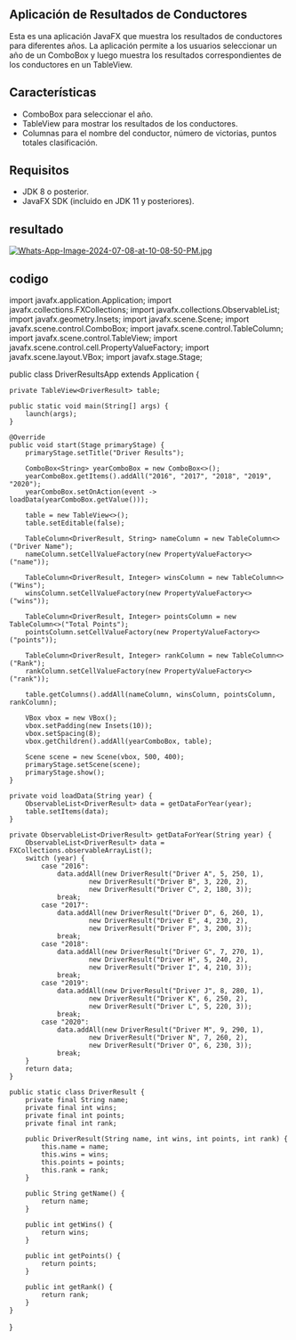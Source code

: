 ## Aplicación de Resultados de Conductores
Esta es una aplicación JavaFX que muestra los resultados de conductores para diferentes años. La aplicación permite a los usuarios seleccionar un año de un ComboBox y luego muestra los resultados correspondientes de los conductores en un TableView.

## Características
- ComboBox para seleccionar el año.
- TableView para mostrar los resultados de los conductores.
-  Columnas para el nombre del conductor, número de victorias, puntos totales clasificación.

## Requisitos
- JDK 8 o posterior.
- JavaFX SDK (incluido en JDK 11 y posteriores).

## resultado
[![Whats-App-Image-2024-07-08-at-10-08-50-PM.jpg](https://i.postimg.cc/6617vCyQ/Whats-App-Image-2024-07-08-at-10-08-50-PM.jpg)](https://postimg.cc/RqKVr61r)

## codigo
import javafx.application.Application;
import javafx.collections.FXCollections;
import javafx.collections.ObservableList;
import javafx.geometry.Insets;
import javafx.scene.Scene;
import javafx.scene.control.ComboBox;
import javafx.scene.control.TableColumn;
import javafx.scene.control.TableView;
import javafx.scene.control.cell.PropertyValueFactory;
import javafx.scene.layout.VBox;
import javafx.stage.Stage;

public class DriverResultsApp extends Application {

    private TableView<DriverResult> table;

    public static void main(String[] args) {
        launch(args);
    }

    @Override
    public void start(Stage primaryStage) {
        primaryStage.setTitle("Driver Results");

        ComboBox<String> yearComboBox = new ComboBox<>();
        yearComboBox.getItems().addAll("2016", "2017", "2018", "2019", "2020");
        yearComboBox.setOnAction(event -> loadData(yearComboBox.getValue()));

        table = new TableView<>();
        table.setEditable(false);

        TableColumn<DriverResult, String> nameColumn = new TableColumn<>("Driver Name");
        nameColumn.setCellValueFactory(new PropertyValueFactory<>("name"));

        TableColumn<DriverResult, Integer> winsColumn = new TableColumn<>("Wins");
        winsColumn.setCellValueFactory(new PropertyValueFactory<>("wins"));

        TableColumn<DriverResult, Integer> pointsColumn = new TableColumn<>("Total Points");
        pointsColumn.setCellValueFactory(new PropertyValueFactory<>("points"));

        TableColumn<DriverResult, Integer> rankColumn = new TableColumn<>("Rank");
        rankColumn.setCellValueFactory(new PropertyValueFactory<>("rank"));

        table.getColumns().addAll(nameColumn, winsColumn, pointsColumn, rankColumn);

        VBox vbox = new VBox();
        vbox.setPadding(new Insets(10));
        vbox.setSpacing(8);
        vbox.getChildren().addAll(yearComboBox, table);

        Scene scene = new Scene(vbox, 500, 400);
        primaryStage.setScene(scene);
        primaryStage.show();
    }

    private void loadData(String year) {
        ObservableList<DriverResult> data = getDataForYear(year);
        table.setItems(data);
    }

    private ObservableList<DriverResult> getDataForYear(String year) {
        ObservableList<DriverResult> data = FXCollections.observableArrayList();
        switch (year) {
            case "2016":
                data.addAll(new DriverResult("Driver A", 5, 250, 1),
                        new DriverResult("Driver B", 3, 220, 2),
                        new DriverResult("Driver C", 2, 180, 3));
                break;
            case "2017":
                data.addAll(new DriverResult("Driver D", 6, 260, 1),
                        new DriverResult("Driver E", 4, 230, 2),
                        new DriverResult("Driver F", 3, 200, 3));
                break;
            case "2018":
                data.addAll(new DriverResult("Driver G", 7, 270, 1),
                        new DriverResult("Driver H", 5, 240, 2),
                        new DriverResult("Driver I", 4, 210, 3));
                break;
            case "2019":
                data.addAll(new DriverResult("Driver J", 8, 280, 1),
                        new DriverResult("Driver K", 6, 250, 2),
                        new DriverResult("Driver L", 5, 220, 3));
                break;
            case "2020":
                data.addAll(new DriverResult("Driver M", 9, 290, 1),
                        new DriverResult("Driver N", 7, 260, 2),
                        new DriverResult("Driver O", 6, 230, 3));
                break;
        }
        return data;
    }

    public static class DriverResult {
        private final String name;
        private final int wins;
        private final int points;
        private final int rank;

        public DriverResult(String name, int wins, int points, int rank) {
            this.name = name;
            this.wins = wins;
            this.points = points;
            this.rank = rank;
        }

        public String getName() {
            return name;
        }

        public int getWins() {
            return wins;
        }

        public int getPoints() {
            return points;
        }

        public int getRank() {
            return rank;
        }
    }
}
